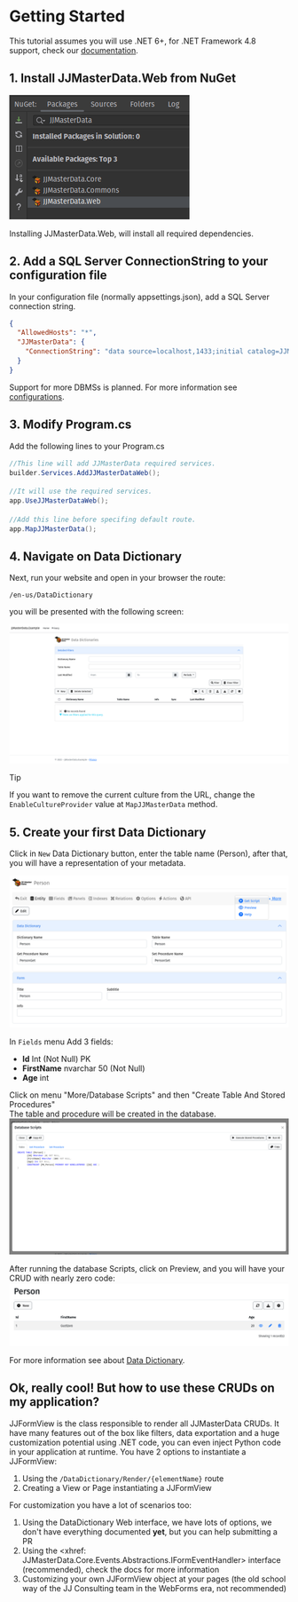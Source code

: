 # Getting Started

This tutorial assumes you will use .NET 6+, for .NET Framework 4.8 support,
check our [documentation](miscellaneous/netframework.md).

## 1. Install JJMasterData.Web from NuGet
![JJMasterData Nuget](../media/NuGet.png)

Installing JJMasterData.Web, will install all required dependencies.

## 2. Add a SQL Server ConnectionString to your configuration file
In your configuration file (normally appsettings.json), add a SQL Server connection string. 

```json
{
  "AllowedHosts": "*",
  "JJMasterData": {
    "ConnectionString": "data source=localhost,1433;initial catalog=JJMasterData;Integrated Security=True"
  }
}
```
Support for more DBMSs is planned. 
For more information see [configurations](configurations.md).

## 3. Modify Program.cs
Add the following lines to your Program.cs
```csharp
//This line will add JJMasterData required services.
builder.Services.AddJJMasterDataWeb();

//It will use the required services.
app.UseJJMasterDataWeb();

//Add this line before specifing default route.
app.MapJJMasterData();
```

## 4. Navigate on Data Dictionary
Next, run your website and open in your browser the route:
```
/en-us/DataDictionary
```
you will be presented with the following screen:

![DataDictionaries Home](../media/DataDictionariesHome.png)

> [!TIP] 
> If you want to remove the current culture from the URL, change the `EnableCultureProvider` value at `MapJJMasterData` method.

## 5. Create your first Data Dictionary
Click in `New` Data Dictionary button, enter the table name (Person), after that, you will have a representation of your metadata.

![Person Data Dictionary](../media/PersonDataDictionary.png)

In `Fields` menu Add 3 fields:
 - **Id** Int (Not Null) PK
 - **FirstName** nvarchar 50 (Not Null)
 - **Age** int

Click on menu "More/Database Scripts" and then "Create Table And Stored Procedures"<br>
The table and procedure will be created in the database.
![Person Scripts.png](../media/PersonScripts.png)

After running the database Scripts, click on Preview, 
and you will have your CRUD with nearly zero code:
![Person CRUD](../media/PersonCRUD.png)

For more information see about [Data Dictionary](tutorials/creating_data_dictionary.md).

## Ok, really cool! But how to use these CRUDs on my application?
JJFormView is the class responsible to render all JJMasterData CRUDs. It have many features out of the box like filters, data exportation and
a huge customization potential using .NET code, you can even inject Python code in your application at runtime.
You have 2 options to instantiate a JJFormView:

1. Using the `/DataDictionary/Render/{elementName}` route
2. Creating a View or Page instantiating a JJFormView

For customization you have a lot of scenarios too:
1. Using the DataDictionary Web interface, we have lots of options, we don't have everything documented **yet**, but you can help submitting a PR
2. Using the <xhref: JJMasterData.Core.Events.Abstractions.IFormEventHandler> interface (recommended), check the docs for more information
3. Customizing your own JJFormView object at your pages (the old school way of the JJ Consulting team in the WebForms era, not recommended)
